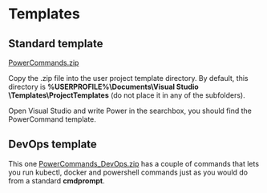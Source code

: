 # Templates

## Standard template

[PowerCommands.zip](PowerCommands.zip)

Copy the .zip file into the user project template directory. By default, this directory is **%USERPROFILE%\Documents\Visual Studio <version>\Templates\ProjectTemplates** (do not place it in any of the subfolders).

Open Visual Studio and write Power in the searchbox, you should find the PowerCommand template.

## DevOps template
This one [PowerCommands_DevOps.zip](PowerCommands_devops.zip) has a couple of commands that lets you run kubectl, docker and powershell commands just as you would do from a standard **cmdprompt**.